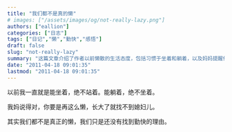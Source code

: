 ```yaml
---
title: "我们都不是真的懒"
# images: ["/assets/images/og/not-really-lazy.png"]
authors: ["eallion"]
categories: ["日志"]
tags: ["日记","懒","勤快","感悟"]
draft: false
slug: "not-really-lazy"
summary: "这篇文章介绍了作者以前懒散的生活态度，包括习惯于坐着和躺着，以及妈妈提醒他不要再懒惰的原因。作者认为自己并不是真的懒，只是还没有找到勤奋努力的理由。"
date: "2011-04-18 09:01:35"
lastmod: "2011-04-18 09:01:35"
---
```


以前我一直就是能坐着，绝不站着。能躺着，绝不坐着。

我妈说得对，你要是再这么懒，长大了就找不到媳妇儿。

其实我们都不是真正的懒，我们只是还没有找到勤快的理由。
